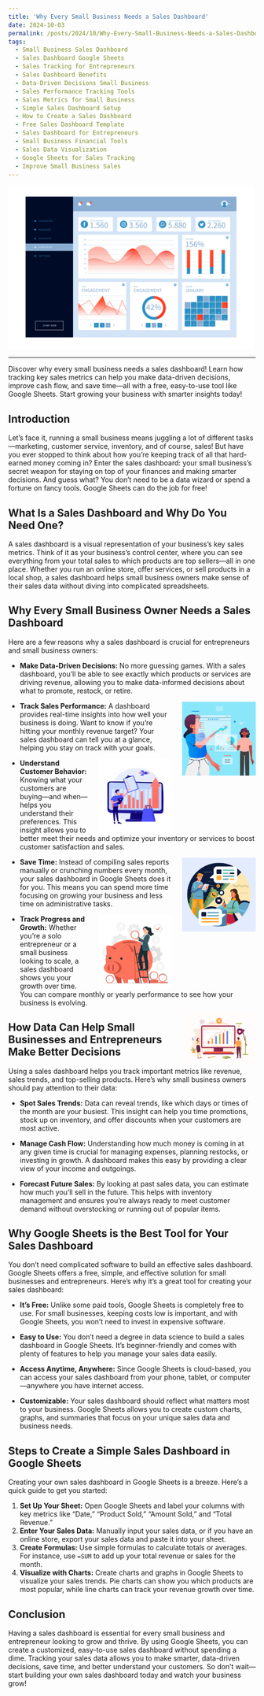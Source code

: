 ```yaml
---
title: 'Why Every Small Business Needs a Sales Dashboard'
date: 2024-10-03
permalink: /posts/2024/10/Why-Every-Small-Business-Needs-a-Sales-Dashboard/
tags:
  - Small Business Sales Dashboard
  - Sales Dashboard Google Sheets
  - Sales Tracking for Entrepreneurs
  - Sales Dashboard Benefits
  - Data-Driven Decisions Small Business
  - Sales Performance Tracking Tools
  - Sales Metrics for Small Business
  - Simple Sales Dashboard Setup
  - How to Create a Sales Dashboard
  - Free Sales Dashboard Template
  - Sales Dashboard for Entrepreneurs
  - Small Business Financial Tools
  - Sales Data Visualization
  - Google Sheets for Sales Tracking
  - Improve Small Business Sales
---
```

<img src="/images/dashboardgraph.jpg" alt="Small business needs dashboard" style="width:500px;" />

---
Discover why every small business needs a sales dashboard! Learn how tracking key sales metrics can help you make data-driven decisions, improve cash flow, and save time—all with a free, easy-to-use tool like Google Sheets. Start growing your business with smarter insights today!

## Introduction
Let’s face it, running a small business means juggling a lot of different tasks—marketing, customer service, inventory, and of course, sales! But have you ever stopped to think about how you’re keeping track of all that hard-earned money coming in? Enter the sales dashboard: your small business’s secret weapon for staying on top of your finances and making smarter decisions. And guess what? You don’t need to be a data wizard or spend a fortune on fancy tools. Google Sheets can do the job for free!

## What Is a Sales Dashboard and Why Do You Need One?
A sales dashboard is a visual representation of your business’s key sales metrics. Think of it as your business’s control center, where you can see everything from your total sales to which products are top sellers—all in one place. Whether you run an online store, offer services, or sell products in a local shop, a sales dashboard helps small business owners make sense of their sales data without diving into complicated spreadsheets.

## Why Every Small Business Owner Needs a Sales Dashboard
Here are a few reasons why a sales dashboard is crucial for entrepreneurs and small business owners:

- **Make Data-Driven Decisions:** No more guessing games. With a sales dashboard, you’ll be able to see exactly which products or services are driving revenue, allowing you to make data-informed decisions about what to promote, restock, or retire.

<img src="/images/datadecisions.jpg" alt="making data-driven decisions" style="width:150px; float:right; margin-left:20px;" />

- **Track Sales Performance:** A dashboard provides real-time insights into how well your business is doing. Want to know if you’re hitting your monthly revenue target? Your sales dashboard can tell you at a glance, helping you stay on track with your goals.

<img src="/images/performance.jpg" alt="tracking sales performance" style="width:150px; float:right; margin-left:20px;" />

- **Understand Customer Behavior:** Knowing what your customers are buying—and when—helps you understand their preferences. This insight allows you to better meet their needs and optimize your inventory or services to boost customer satisfaction and sales.

<img src="/images/behavior.jpg" alt="understanding customer behavior" style="width:150px; float:right; margin-left:20px;" />

- **Save Time:** Instead of compiling sales reports manually or crunching numbers every month, your sales dashboard in Google Sheets does it for you. This means you can spend more time focusing on growing your business and less time on administrative tasks.

<img src="/images/time.jpg" alt="saving time with data" style="width:150px; float:right; margin-left:20px;" />

- **Track Progress and Growth:** Whether you’re a solo entrepreneur or a small business looking to scale, a sales dashboard shows you your growth over time. You can compare monthly or yearly performance to see how your business is evolving.

<img src="/images/progress.jpg" alt="tracking growth" style="width:150px; float:right; margin-left:20px;" />

## How Data Can Help Small Businesses and Entrepreneurs Make Better Decisions
Using a sales dashboard helps you track important metrics like revenue, sales trends, and top-selling products. Here’s why small business owners should pay attention to their data:

- **Spot Sales Trends:** Data can reveal trends, like which days or times of the month are your busiest. This insight can help you time promotions, stock up on inventory, and offer discounts when your customers are most active.
  
- **Manage Cash Flow:** Understanding how much money is coming in at any given time is crucial for managing expenses, planning restocks, or investing in growth. A dashboard makes this easy by providing a clear view of your income and outgoings.
  
- **Forecast Future Sales:** By looking at past sales data, you can estimate how much you’ll sell in the future. This helps with inventory management and ensures you’re always ready to meet customer demand without overstocking or running out of popular items.

## Why Google Sheets is the Best Tool for Your Sales Dashboard
You don’t need complicated software to build an effective sales dashboard. Google Sheets offers a free, simple, and effective solution for small businesses and entrepreneurs. Here’s why it’s a great tool for creating your sales dashboard:

- **It’s Free:** Unlike some paid tools, Google Sheets is completely free to use. For small businesses, keeping costs low is important, and with Google Sheets, you won’t need to invest in expensive software.
  
- **Easy to Use:** You don’t need a degree in data science to build a sales dashboard in Google Sheets. It’s beginner-friendly and comes with plenty of features to help you manage your sales data easily.
  
- **Access Anytime, Anywhere:** Since Google Sheets is cloud-based, you can access your sales dashboard from your phone, tablet, or computer—anywhere you have internet access.
  
- **Customizable:** Your sales dashboard should reflect what matters most to your business. Google Sheets allows you to create custom charts, graphs, and summaries that focus on your unique sales data and business needs.

## Steps to Create a Simple Sales Dashboard in Google Sheets
Creating your own sales dashboard in Google Sheets is a breeze. Here’s a quick guide to get you started:

1. **Set Up Your Sheet:** Open Google Sheets and label your columns with key metrics like “Date,” “Product Sold,” “Amount Sold,” and “Total Revenue.”
2. **Enter Your Sales Data:** Manually input your sales data, or if you have an online store, export your sales data and paste it into your sheet.
3. **Create Formulas:** Use simple formulas to calculate totals or averages. For instance, use `=SUM` to add up your total revenue or sales for the month.
4. **Visualize with Charts:** Create charts and graphs in Google Sheets to visualize your sales trends. Pie charts can show you which products are most popular, while line charts can track your revenue growth over time.

## Conclusion
Having a sales dashboard is essential for every small business and entrepreneur looking to grow and thrive. By using Google Sheets, you can create a customized, easy-to-use sales dashboard without spending a dime. Tracking your sales data allows you to make smarter, data-driven decisions, save time, and better understand your customers. So don’t wait—start building your own sales dashboard today and watch your business grow!
